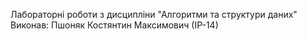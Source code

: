 Лабораторні роботи з дисципліни "Алгоритми та структури даних"
Виконав: Пшоняк Костянтин Максимович (ІР-14)
